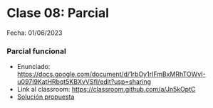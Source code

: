 # Clase 08: Parcial

Fecha: 01/06/2023

### Parcial funcional

* Enunciado: https://docs.google.com/document/d/1rbOy1rIFmBxMRhTOWvI-u097l9KatHRbqt5KBXvVSfI/edit?usp=sharing
* Link al classroom: https://classroom.github.com/a/Jn5kOptC
* [Solución propuesta](https://github.com/pdepjm/2023-f-parcial-lspigariol)
